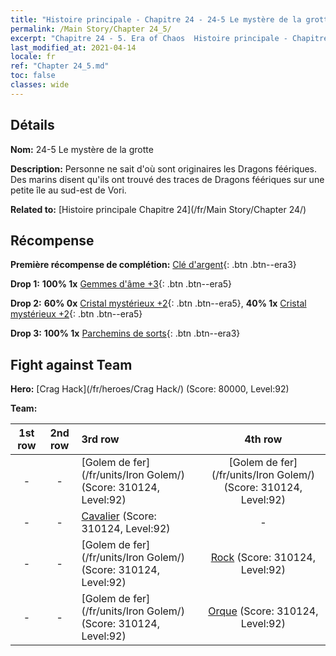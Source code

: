 ```yaml
---
title: "Histoire principale - Chapitre 24 - 24-5 Le mystère de la grotte"
permalink: /Main Story/Chapter 24_5/
excerpt: "Chapitre 24 - 5. Era of Chaos  Histoire principale - Chapitre 24_5. 24-5 Le mystère de la grotte"
last_modified_at: 2021-04-14
locale: fr
ref: "Chapter 24_5.md"
toc: false
classes: wide
---
```


## Détails

 **Nom:** 24-5 Le mystère de la grotte

 **Description:** Personne ne sait d'où sont originaires les Dragons féériques. Des marins disent qu'ils ont trouvé des traces de Dragons féériques sur une petite île au sud-est de Vori.

 **Related to:** [Histoire principale Chapitre 24](/fr/Main Story/Chapter 24/)

## Récompense

 **Première récompense de complétion:** [Clé d'argent](/fr/Items/con_693/){: .btn .btn--era3}

 **Drop 1:** **100% 1x** [Gemmes d'âme +3](/fr/Items/mat_86/){: .btn .btn--era5}

 **Drop 2:** **60% 0x** [Cristal mystérieux +2](/fr/Items/mat_80/){: .btn .btn--era5}, **40% 1x** [Cristal mystérieux +2](/fr/Items/mat_80/){: .btn .btn--era5}

 **Drop 3:** **100% 1x** [Parchemins de sorts](/fr/Items/con_694/){: .btn .btn--era3}


## Fight against Team
 **Hero:** [Crag Hack](/fr/heroes/Crag Hack/) (Score: 80000, Level:92)

 **Team:**


  | 1st row | 2nd row | 3rd row | 4th row |
  |:----:|:----:|:----|:----:|
  | - | - | [Golem de fer](/fr/units/Iron Golem/) (Score: 310124, Level:92)  | [Golem de fer](/fr/units/Iron Golem/) (Score: 310124, Level:92)  |
  | - | - | [Cavalier](/fr/units/Cavalier/) (Score: 310124, Level:92)  | - |
  | - | - | [Golem de fer](/fr/units/Iron Golem/) (Score: 310124, Level:92)  | [Rock](/fr/units/Roc/) (Score: 310124, Level:92)  |
  | - | - | [Golem de fer](/fr/units/Iron Golem/) (Score: 310124, Level:92)  | [Orque](/fr/units/Orc/) (Score: 310124, Level:92)  |


